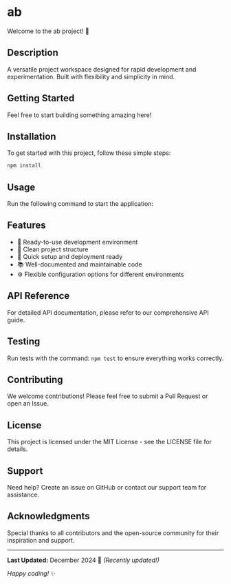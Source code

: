 # ab

Welcome to the ab project! 🚀

## Description

A versatile project workspace designed for rapid development and experimentation. Built with flexibility and simplicity in mind.

## Getting Started

Feel free to start building something amazing here!

## Installation

To get started with this project, follow these simple steps:

```bash
npm install
```

## Usage

Run the following command to start the application:

## Features

- 🔧 Ready-to-use development environment
- 📁 Clean project structure
- 🚀 Quick setup and deployment ready
- 📚 Well-documented and maintainable code
- ⚙️ Flexible configuration options for different environments

## API Reference

For detailed API documentation, please refer to our comprehensive API guide.

## Testing

Run tests with the command: `npm test` to ensure everything works correctly.

## Contributing

We welcome contributions! Please feel free to submit a Pull Request or open an Issue.

## License

This project is licensed under the MIT License - see the LICENSE file for details.

## Support

Need help? Create an issue on GitHub or contact our support team for assistance.

## Acknowledgments

Special thanks to all contributors and the open-source community for their inspiration and support.

---

**Last Updated:** December 2024 📅 _(Recently updated!)_

*Happy coding!* ✨
